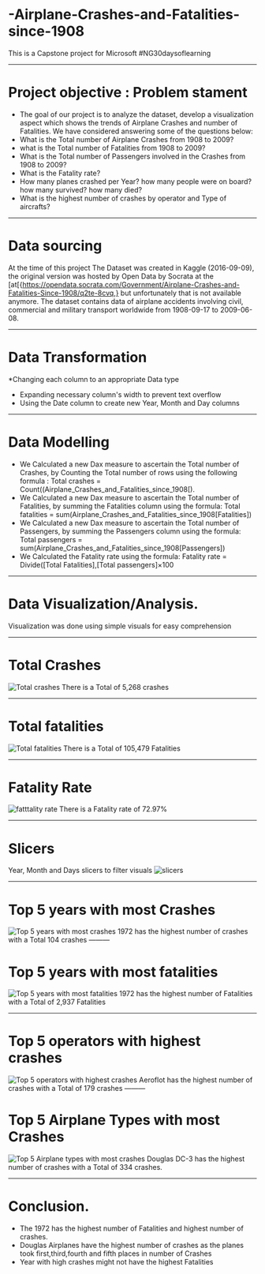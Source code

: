 # -Airplane-Crashes-and-Fatalities-since-1908
This is a Capstone project for Microsoft #NG30daysoflearning 

___
# Project objective : Problem stament
* The goal of our project is to analyze the dataset, develop a visualization aspect which shows the trends of Airplane Crashes and number of Fatalities. We have considered answering some of the questions below:
* What is the Total number of Airplane Crashes from 1908 to 2009?
* what is the Total number of Fatalities from 1908 to 2009?
* What is the Total number of Passengers involved in the Crashes from 1908 to 2009?
* What is the Fatality rate?
* How many planes crashed per Year? how many people were on board? how many survived? how many died?
* What is the highest number of crashes by operator and Type of aircrafts?
___
# Data sourcing
At the time of this project The Dataset was created in Kaggle (2016-09-09), the original version was hosted by Open Data by Socrata at the  [at[{https://opendata.socrata.com/Government/Airplane-Crashes-and-Fatalities-Since-1908/q2te-8cvq,} but unfortunately that is not available anymore. The dataset contains data of airplane accidents involving civil, commercial and military transport worldwide from 1908-09-17 to 2009-06-08.
___

# Data Transformation 
*Changing each column to  an appropriate Data type 
* Expanding necessary column's width to prevent text overflow
* Using the Date column to create new Year, Month and Day columns
___
# Data Modelling 


* We Calculated a new Dax measure to ascertain the Total number of Crashes, by Counting the Total number of rows using the following formula : Total crashes = Count((Airplane_Crashes_and_Fatalities_since_1908[).
* We Calculated a new Dax measure to ascertain the Total number of Fatalities,  by summing the Fatalities column using the formula: Total fatalities = sum(Airplane_Crashes_and_Fatalities_since_1908[Fatalities])
* We Calculated a new Dax measure to ascertain the Total number of Passengers,  by summing the Passengers column using the formula: Total passengers = sum(Airplane_Crashes_and_Fatalities_since_1908[Passengers])
* We Calculated the Fatality rate using the formula: Fatality rate = Divide([Total Fatalities],[Total passengers]×100
___
# Data Visualization/Analysis.
Visualization was done using simple visuals for easy comprehension
___
# Total Crashes
![Total crashes](https://user-images.githubusercontent.com/108596514/178623148-0aa7ea4a-e6a2-411e-b402-658760aac9e5.jpg)
There is a Total of 5,268 crashes
___
# Total fatalities 
![Total fatalities ](https://user-images.githubusercontent.com/108596514/178623326-675971f1-5788-4014-9810-63dbcb0b65b7.jpg)
There is a Total of 105,479 Fatalities 
___
# Fatality Rate
![fatttality rate](https://user-images.githubusercontent.com/108596514/178623560-a36c0b8d-a31c-4900-be9d-985ee7abbe80.jpg)
There is a Fatality rate of 72.97%
___
# Slicers
Year, Month and Days slicers to filter visuals
![slicers](https://user-images.githubusercontent.com/108596514/178623732-b7658f6e-7066-4e0e-8159-331b3141818f.jpg)
___
# Top 5 years with most Crashes 
![Top 5 years with most crashes](https://user-images.githubusercontent.com/108596514/178623852-77ba2f33-88ff-47b7-b679-b1022311cc81.jpg)
1972 has the highest number of crashes with a Total 104 crashes
———
# Top 5 years with most fatalities 
![Top 5 years with most fatalities ](https://user-images.githubusercontent.com/108596514/178624032-82faf5da-aa8f-4950-8ada-b59ed17926ef.jpg)
1972 has the highest number of Fatalities with a Total of 2,937 Fatalities 
___
# Top 5 operators with highest crashes 
![Top 5 operators with highest crashes ](https://user-images.githubusercontent.com/108596514/178624268-e0133f56-d052-4e02-a051-b56b1166c7bf.jpg)
Aeroflot has the highest number of crashes with a Total of 179 crashes 
———
# Top 5 Airplane Types with most Crashes 
![Top 5 Airplane types with most crashes](https://user-images.githubusercontent.com/108596514/178624425-5d3a0d07-96d5-49cb-b416-dc755ec7d0ca.jpg)
Douglas DC-3 has the highest number of  crashes with a Total of 334 crashes.
___
# Conclusion.
* The 1972 has the highest number of Fatalities and highest number of crashes.
* Douglas Airplanes have the highest number of crashes as the planes took first,third,fourth and fifth places in number of Crashes 
* Year with high crashes might not have the highest Fatalities 



